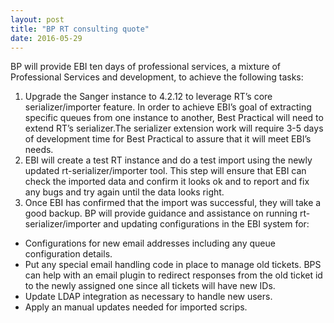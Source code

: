 ```yaml
---
layout: post
title: "BP RT consulting quote"
date: 2016-05-29
---
```


BP will provide EBI ten days of professional services, a mixture of Professional Services and development, to achieve the following tasks:
1. Upgrade the Sanger instance to 4.2.12 to leverage RT’s core serializer/importer feature. In order to achieve EBI’s goal of extracting specific queues from one instance to another, Best Practical will need to extend RT’s serializer.The serializer extension work will require 3-5 days of development time for Best Practical to assure that it will meet EBI’s
needs.
2. EBI will create a test RT instance and do a test import using the newly updated rt-serializer/importer tool. This step will ensure that EBI can check the imported data and confirm it looks ok and to report and fix any bugs and try again until the data looks right.
3. Once EBI has confirmed that the import was successful, they will take a good backup. BP will provide guidance and assistance on running rt-serializer/importer and updating configurations in the EBI system for:
* Configurations for new email addresses including any queue configuration details.
* Put any special email handling code in place to manage old tickets. BPS can help with an email plugin to redirect
responses from the old ticket id to the newly assigned one since all tickets will have new IDs.
* Update LDAP integration as necessary to handle new users.
* Apply an manual updates needed for imported scrips.

